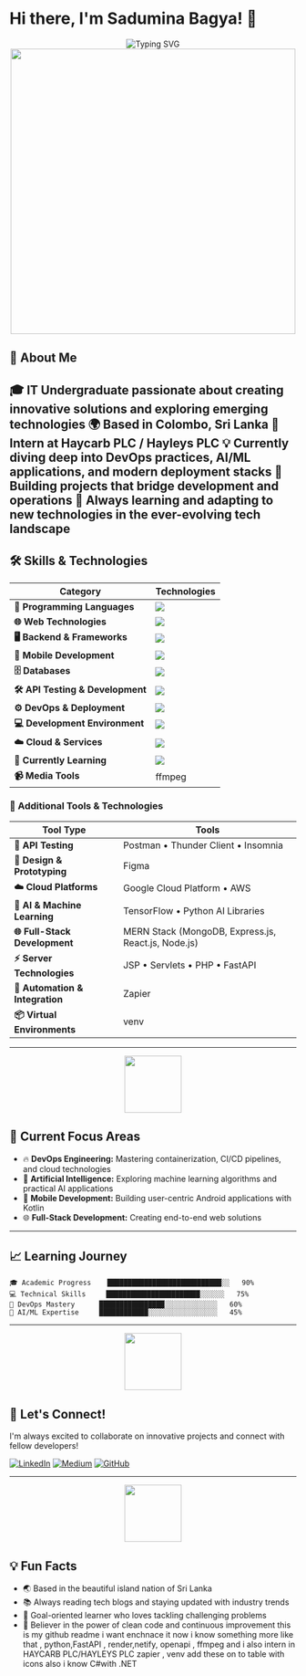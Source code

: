 # Hi there, I'm Sadumina Bagya! 👋

<div align="center">
  <img src="https://readme-typing-svg.herokuapp.com?font=Fira+Code&size=22&duration=3000&pause=1000&color=2F81F7&center=true&vCenter=true&width=440&lines=IT+Undergraduate;Full+Stack+Developer;DevOps+Enthusiast;AI%2FML+Explorer;Problem+Solver;Tech+Innovator" alt="Typing SVG" />
</div>

<div align="center">
  <img src="https://user-images.githubusercontent.com/74038190/225813708-98b745f2-7d22-48cf-9150-083f1b00d6c9.gif" width="500">
</div>

## 🚀 About Me

🎓 **IT Undergraduate** passionate about creating innovative solutions and exploring emerging technologies
🌍 Based in **Colombo, Sri Lanka**
💼 **Intern at Haycarb PLC / Hayleys PLC**
💡 Currently diving deep into **DevOps practices**, **AI/ML applications**, and **modern deployment stacks**
🔭 Building projects that bridge **development** and **operations**
🌱 Always learning and adapting to new technologies in the ever-evolving tech landscape
---

## 🛠️ Skills & Technologies

| Category                          | Technologies                                                                         |
| --------------------------------- | ------------------------------------------------------------------------------------ |
| **🚀 Programming Languages**      | <img src="https://skillicons.dev/icons?i=python,cs,dotnet,java,js,go,kotlin,php" />  |
| **🌐 Web Technologies**           | <img src="https://skillicons.dev/icons?i=html,css,sass,react,nodejs,express" />      |
| **🖥️ Backend & Frameworks**      | <img src="https://skillicons.dev/icons?i=fastapi,openapi,dotnet,php,nodejs" />       |
| **📱 Mobile Development**         | <img src="https://skillicons.dev/icons?i=android,kotlin" />                          |
| **🗄️ Databases**                 | <img src="https://skillicons.dev/icons?i=mongodb,mysql,sqlite" />                    |
| **🛠️ API Testing & Development** | <img src="https://skillicons.dev/icons?i=postman" />                                 |
| **⚙️ DevOps & Deployment**        | <img src="https://skillicons.dev/icons?i=docker,git,github,gitlab,render,netlify" /> |
| **💻 Development Environment**    | <img src="https://skillicons.dev/icons?i=vscode,figma" />                            |
| **☁️ Cloud & Services**           | <img src="https://skillicons.dev/icons?i=aws,gcp" />                                 |
| **🎯 Currently Learning**         | <img src="https://skillicons.dev/icons?i=kubernetes,tensorflow" />                   |
| **📹 Media Tools**                | ffmpeg   

### 🔧 Additional Tools & Technologies

| Tool Type                       | Tools                                               |
| ------------------------------- | --------------------------------------------------- |
| **🧪 API Testing**              | Postman • Thunder Client • Insomnia                 |
| **🎨 Design & Prototyping**     | Figma                                               |
| **☁️ Cloud Platforms**          | Google Cloud Platform • AWS                         |
| **🤖 AI & Machine Learning**    | TensorFlow • Python AI Libraries                    |
| **🌐 Full-Stack Development**   | MERN Stack (MongoDB, Express.js, React.js, Node.js) |
| **⚡ Server Technologies**       | JSP • Servlets • PHP • FastAPI                      |
| **🔄 Automation & Integration** | Zapier                                              |
| **📦 Virtual Environments**     | venv                                                |





---

<div align="center">
  <img src="https://user-images.githubusercontent.com/74038190/212284087-bbe7e430-757e-4901-90bf-4cd2ce3e1852.gif" width="100">
</div>

## 🎯 Current Focus Areas

- 🔥 **DevOps Engineering:** Mastering containerization, CI/CD pipelines, and cloud technologies
- 🤖 **Artificial Intelligence:** Exploring machine learning algorithms and practical AI applications
- 📱 **Mobile Development:** Building user-centric Android applications with Kotlin
- 🌐 **Full-Stack Development:** Creating end-to-end web solutions

---

## 📈 Learning Journey

```text
🎓 Academic Progress    ████████████████████████████░░   90%
💻 Technical Skills     ███████████████████████░░░░░░   75%
🚀 DevOps Mastery      ████████████████░░░░░░░░░░░░░   60%
🤖 AI/ML Expertise     ████████████░░░░░░░░░░░░░░░░░   45%
```

---

<div align="center">
  <img src="https://user-images.githubusercontent.com/74038190/212284115-f47cd8ff-2ffb-4b04-b5bf-4d1c14c0247f.gif" width="100">
</div>

## 🤝 Let's Connect!

I'm always excited to collaborate on innovative projects and connect with fellow developers!

[![LinkedIn](https://img.shields.io/badge/LinkedIn-0077B5?style=for-the-badge&logo=linkedin&logoColor=white)](https://www.linkedin.com/in/sadumina-bagya-744792278/)
[![Medium](https://img.shields.io/badge/Medium-12100E?style=for-the-badge&logo=medium&logoColor=white)](https://medium.com/@bagyasadumina)
[![GitHub](https://img.shields.io/badge/GitHub-181717?style=for-the-badge&logo=github&logoColor=white)](https://github.com/sadumina)

---

<div align="center">
  <img src="https://user-images.githubusercontent.com/74038190/212284136-03988914-d42b-4b24-a156-8ebea02794f2.gif" width="100">
</div>

## 💡 Fun Facts

- 🌏 Based in the beautiful island nation of Sri Lanka
- 📚 Always reading tech blogs and staying updated with industry trends
- 🎯 Goal-oriented learner who loves tackling challenging problems
- 🚀 Believer in the power of clean code and continuous improvement
this is my github readme i want enchnace it now i know something more like that , python,FastAPI , render,netify, openapi , ffmpeg and i also intern in HAYCARB PLC/HAYLEYS PLC zapier , venv  add these on to table with icons also i know C#with .NET 
